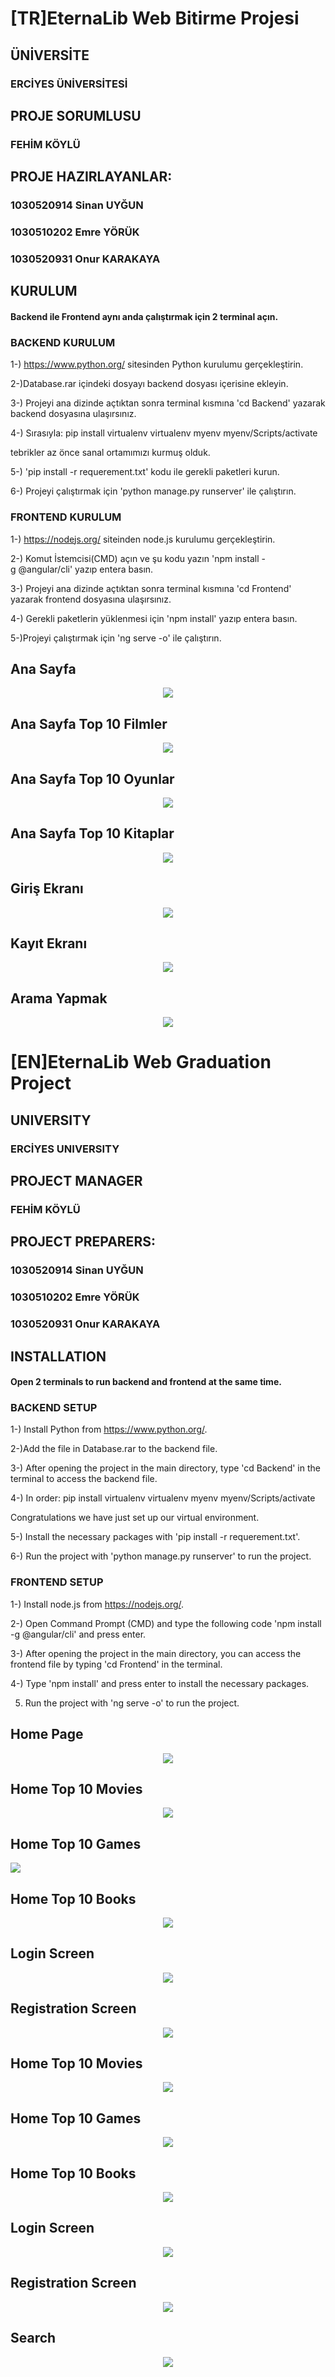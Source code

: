 # [TR]EternaLib Web Bitirme Projesi

## ÜNİVERSİTE 

### ERCİYES ÜNİVERSİTESİ

## PROJE SORUMLUSU 

### FEHİM KÖYLÜ 

## PROJE HAZIRLAYANLAR:

### 1030520914 Sinan UYĞUN

### 1030510202 Emre YÖRÜK

### 1030520931 Onur KARAKAYA

## KURULUM

#### Backend ile Frontend aynı anda çalıştırmak için 2 terminal açın.

### BACKEND KURULUM

1-) https://www.python.org/ sitesinden Python kurulumu gerçekleştirin.

2-)Database.rar içindeki dosyayı backend dosyası içerisine ekleyin.

3-) Projeyi ana dizinde açtıktan sonra terminal kısmına 'cd Backend' yazarak backend dosyasına ulaşırsınız.

4-) Sırasıyla:
   pip install virtualenv
   virtualenv myenv
   myenv/Scripts/activate

   tebrikler az önce sanal ortamımızı kurmuş olduk.

5-) 'pip install -r requerement.txt' kodu ile gerekli paketleri kurun.

6-) Projeyi çalıştırmak için 'python manage.py runserver' ile çalıştırın.

### FRONTEND KURULUM

1-) https://nodejs.org/ siteinden node.js kurulumu gerçekleştirin.

2-) Komut İstemcisi(CMD) açın ve şu kodu yazın 'npm install -g @angular/cli' yazıp entera basın.

3-) Projeyi ana dizinde açtıktan sonra terminal kısmına 'cd Frontend' yazarak frontend dosyasına ulaşırsınız.

4-) Gerekli paketlerin yüklenmesi için 'npm install' yazıp entera basın.

5-)Projeyi çalıştırmak için 'ng serve -o' ile çalıştırın.

## Ana Sayfa
<p align="center">
   <img src="https://github.com/Design-Project-OSE/EternaLib/assets/64197926/a2b5d100-9dab-4839-b0db-f7e1e6495ce0" />
</p>

## Ana Sayfa Top 10 Filmler
<p align="center">
   <img src="https://github.com/Design-Project-OSE/EternaLib/assets/64197926/2f0eae6f-a328-4e87-8d62-9f7ceb880467" />
</p>

## Ana Sayfa Top 10 Oyunlar
<p align="center">
   <img src="https://github.com/Design-Project-OSE/EternaLib/assets/64197926/f80e9dc3-6dec-444a-b831-2e4efd07adc7" />
</p>

## Ana Sayfa Top 10 Kitaplar
<p align="center">
   <img src="https://github.com/Design-Project-OSE/EternaLib/assets/64197926/276f37de-8691-4a6b-9a3a-ce065d2a3e64" />
</p>

## Giriş Ekranı
<p align="center">
   <img src="https://github.com/Design-Project-OSE/EternaLib/assets/64197926/5f2955a7-0536-4cd7-8594-70913fe5b9ea" />
</p>

## Kayıt Ekranı
<p align="center">
   <img src="https://github.com/Design-Project-OSE/EternaLib/assets/64197926/a22933fb-9848-4694-80a1-b108fb746dac" />
</p>

## Arama Yapmak
<p align="center">
   <img src="https://github.com/Design-Project-OSE/EternaLib/assets/64197926/42937679-df0a-4bb0-a3fd-aa96220ea622" />
</p>


# [EN]EternaLib Web Graduation Project

## UNIVERSITY 

### ERCİYES UNIVERSITY

## PROJECT MANAGER 

### FEHİM KÖYLÜ

## PROJECT PREPARERS:

### 1030520914 Sinan UYĞUN

### 1030510202 Emre YÖRÜK

### 1030520931 Onur KARAKAYA

## INSTALLATION

#### Open 2 terminals to run backend and frontend at the same time.

### BACKEND SETUP

1-) Install Python from https://www.python.org/.

2-)Add the file in Database.rar to the backend file.

3-) After opening the project in the main directory, type 'cd Backend' in the terminal to access the backend file.

4-) In order:
   pip install virtualenv
   virtualenv myenv
   myenv/Scripts/activate

   Congratulations we have just set up our virtual environment.

5-) Install the necessary packages with 'pip install -r requerement.txt'.

6-) Run the project with 'python manage.py runserver' to run the project.

### FRONTEND SETUP

1-) Install node.js from https://nodejs.org/.

2-) Open Command Prompt (CMD) and type the following code 'npm install -g @angular/cli' and press enter.

3-) After opening the project in the main directory, you can access the frontend file by typing 'cd Frontend' in the terminal.

4-) Type 'npm install' and press enter to install the necessary packages.

5) Run the project with 'ng serve -o' to run the project.

## Home Page
<p align="center">
   <img src="https://github.com/Design-Project-OSE/EternaLib/assets/64197926/a2b5d100-9dab-4839-b0db-f7e1e6495ce0" />
</p>

## Home Top 10 Movies
<p align="center">
   <img src="https://github.com/Design-Project-OSE/EternaLib/assets/64197926/2f0eae6f-a328-4e87-8d62-9f7ceb880467" />
</p>

## Home Top 10 Games
<p align=“center”>
   <img src="https://github.com/Design-Project-OSE/EternaLib/assets/64197926/f80e9dc3-6dec-444a-b831-2e4efd07adc7" />
</p>

## Home Top 10 Books
<p align="center">
   <img src="https://github.com/Design-Project-OSE/EternaLib/assets/64197926/276f37de-8691-4a6b-9a3a-ce065d2a3e64" />
</p>

## Login Screen
<p align="center">
   <img src="https://github.com/Design-Project-OSE/EternaLib/assets/64197926/5f2955a7-0536-4cd7-8594-70913fe5b9ea" />
</p>

## Registration Screen
<p align="center">
   <img src="https://github.com/Design-Project-OSE/EternaLib/assets/64197926/a22933fb-9848-4694-80a1-b108fb746dac" />
</p>


## Home Top 10 Movies
<p align="center">
   <img src="https://github.com/Design-Project-OSE/EternaLib/assets/64197926/2f0eae6f-a328-4e87-8d62-9f7ceb880467" />
</p>

## Home Top 10 Games
<p align="center">
   <img src="https://github.com/Design-Project-OSE/EternaLib/assets/64197926/f80e9dc3-6dec-444a-b831-2e4efd07adc7" />
</p>

## Home Top 10 Books
<p align="center">
   <img src="https://github.com/Design-Project-OSE/EternaLib/assets/64197926/276f37de-8691-4a6b-9a3a-ce065d2a3e64" />
</p>

## Login Screen
<p align="center">
   <img src="https://github.com/Design-Project-OSE/EternaLib/assets/64197926/5f2955a7-0536-4cd7-8594-70913fe5b9ea" />
</p>

## Registration Screen
<p align="center">
   <img src="https://github.com/Design-Project-OSE/EternaLib/assets/64197926/a22933fb-9848-4694-80a1-b108fb746dac" />
</p>

## Search
<p align="center">
   <img src="https://github.com/Design-Project-OSE/EternaLib/assets/64197926/42937679-df0a-4bb0-a3fd-aa96220ea622" />
</p>

